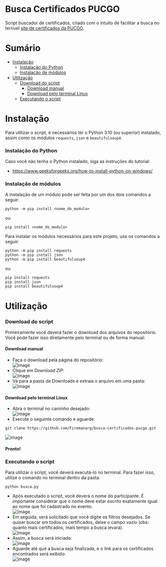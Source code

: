 # Busca Certificados PUCGO
Script buscador de certificados, criado com o intuito de facilitar a busca no terrível [site de certificados da PUCGO](https://sites.pucgoias.edu.br/certificados/).

# Sumário
* [Instalação](#instalação)
  * [Instalação do Python](#instalação-do-python)
  * [Instalação de módulos](#instalação-de-módulos)
* [Utilização](#utilização)
  * [Download do script](#download-do-script)
    * [Download manual](#download-manual)
    * [Download pelo terminal Linux](#download-pelo-terminal-linux)
  * [Executando o script](#executando-o-script)

# Instalação
Para utilizar o script, é necessários ter o Python 3.10 (ou superior) instalado, assim como os módulos `requests`, `json` e `beautifulsoup4`.

### Instalação do Python
Caso você não tenha o Python instalado, siga as instruções do tutorial:
* https://www.geeksforgeeks.org/how-to-install-python-on-windows/

### Instalação de módulos
A instalação de um módulo pode ser feita por um dos dois comandos a seguir:
```
python -m pip install <nome_do_modulo>
```
ou
```
pip install <nome_do_modulo>
```
Para instalar os módulos necessários para este projeto, use os comandos a seguir:
```
python -m pip install requests
python -m pip install json
python -m pip install beautifulsoup4
```
ou
```
pip install requests
pip install json
pip install beautifulsoup4
```

# Utilização
### Download do script
Primeiramente você deverá fazer o download dos arquivos do repositório. Você pode fazer isso diretamente pelo terminal ou de forma manual:

#### Download manual
* Faça o download pela página do repositório:
<br>![image](https://github.com/Firemanarg/busca-certificados-pucgo/assets/35619327/cc830b37-afc5-416b-a034-0da0c6a12485)
* Clique em _Download ZIP_:
<br>![image](https://github.com/Firemanarg/busca-certificados-pucgo/assets/35619327/907497bf-35ae-48c4-958b-fd8af91f3893)
* Vá para a pasta de Downloads e extraia o arquivo em uma pasta:
<br>![image](https://github.com/Firemanarg/busca-certificados-pucgo/assets/35619327/beb27628-e5e3-4ea8-9119-2dda109407f5)

#### Download pelo terminal Linux
* Abra o terminal no caminho desejado:
<br>![image](https://github.com/Firemanarg/busca-certificados-pucgo/assets/35619327/9a2a95b7-ca0b-4775-a1df-45ca9b3e3632)
* Execute o seguinte comando e aguarde:
```
git clone https://github.com/Firemanarg/busca-certificados-pucgo.git
```
![image](https://github.com/Firemanarg/busca-certificados-pucgo/assets/35619327/1da1600d-4379-4f8f-b523-9699ac5ee240)

#### Pronto!

### Executando o script
Para utilizar o script, você deverá executá-lo no terminal. Para fazer isso, utilize o comando no terminal dentro da pasta:
```
python busca.py
```
* Após executado o script, você deverá o nome do participante. É importante considerar que o nome deve estar escrito exatamente igual ao nome que foi cadastrado no evento.
<br>![image](https://github.com/Firemanarg/busca-certificados-pucgo/assets/35619327/53a8c836-401c-4f9c-91a3-35da2e4ee38e)
* Em seguida, será solicitado que você digite os filtros desejados. Se quiser buscar em todos os certificados, deixe o campo vazio (obs: quanto mais certificados, mais tempo a busca levará).
<br>![image](https://github.com/Firemanarg/busca-certificados-pucgo/assets/35619327/f6ea003c-7bc9-4276-bf57-d12b00b13a56)
* Assim, a busca será iniciada:
<br>![image](https://github.com/Firemanarg/busca-certificados-pucgo/assets/35619327/95bbc927-426b-4443-b22a-435dacb0426a)
* Aguarde até que a busca seja finalizada, e o link para os certificados encontrados será exibido:
<br>![image](https://github.com/Firemanarg/busca-certificados-pucgo/assets/35619327/bb727dbf-c372-4c27-b248-b723d4cc2908)


